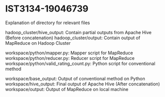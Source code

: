 # IST3134-19046739
Explanation of directory for relevant files

hadoop_cluster/hive_output: Contain partial outputs from Apache Hive (Before concatenation) 
hadoop_cluster/output: Contain output of MapReduce on Hadoop Cluster

workspace/python/mapper.py: Mapper script for MapReduce
workspace/python/reducer.py: Reducer script for MapReduce
workspace/python/valid_rating_count.py: Python script for conventional method

workspace/base_output: Output of conventional method on Python
workspace/hive_output: Final output of Apache Hive (After concatenation)
workspace/output: Output of MapReduce on local machine

